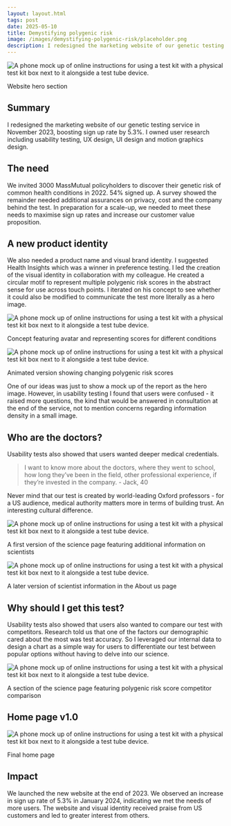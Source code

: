 ```yaml
---
layout: layout.html
tags: post
date: 2025-05-10
title: Demystifying polygenic risk
image: /images/demystifying-polygenic-risk/placeholder.png
description: I redesigned the marketing website of our genetic testing service in November 2023, boosting sign up rate by 5.3%.
---
```


![A phone mock up of online instructions for using a test kit with a physical test kit box next to it alongside a test tube device.](/images/demystifying-polygenic-risk/placeholder.png) <figcaption>Website hero section</figcaption>

## Summary
I redesigned the marketing website of our genetic testing service in November 2023, boosting sign up rate by 5.3%. I owned user research including usability testing, UX design, UI design and motion graphics design.

## The need
We invited 3000 MassMutual policyholders to discover their genetic risk of common health conditions in 2022. 54% signed up. A survey showed the remainder needed additional assurances on privacy, cost and the company behind the test. In preparation for a scale-up, we needed to meet these needs to maximise sign up rates and increase our customer value proposition.

## A new product identity
We also needed a product name and visual brand identity. I suggested Health Insights which was a winner in preference testing. I led the creation of the visual identity in collaboration with my colleague. He created a circular motif to represent multiple polygenic risk scores in the abstract sense for use across touch points. I iterated on his concept to see whether it could also be modified to communicate the test more literally as a hero image.

![A phone mock up of online instructions for using a test kit with a physical test kit box next to it alongside a test tube device.](/images/demystifying-polygenic-risk/hero-concept-1.png) <figcaption>Concept featuring avatar and representing scores for different conditions</figcaption>

![A phone mock up of online instructions for using a test kit with a physical test kit box next to it alongside a test tube device.](/images/demystifying-polygenic-risk/animated-hero_24fps_30-08-2023.gif) <figcaption>Animated version showing changing polygenic risk scores</figcaption>

One of our ideas was just to show a mock up of the report as the hero image. However, in usability testing I found that users were confused - it raised more questions, the kind that would be answered in consultation at the end of the service, not to mention concerns regarding information density in a small image.

## Who are the doctors?
Usability tests also showed that users wanted deeper medical credentials.

> I want to know more about the doctors, where they went to school, how long they’ve been in the field, other professional experience, if they’re invested in the company. - Jack, 40

Never mind that our test is created by world-leading Oxford professors - for a US audience, medical authority matters more in terms of building trust. An interesting cultural difference.

![A phone mock up of online instructions for using a test kit with a physical test kit box next to it alongside a test tube device.](/images/demystifying-polygenic-risk/scientists-concept.png) <figcaption>A first version of the science page featuring additional information on scientists</figcaption>

![A phone mock up of online instructions for using a test kit with a physical test kit box next to it alongside a test tube device.](/images/demystifying-polygenic-risk/scientists-concept-2.png) <figcaption>A later version of scientist information in the About us page</figcaption>

## Why should I get this test?
Usability tests also showed that users also wanted to compare our test with competitors. Research told us that one of the factors our demographic cared about the most was test accuracy. So I leveraged our internal data to design a chart as a simple way for users to differentiate our test between popular options without having to delve into our science.

![A phone mock up of online instructions for using a test kit with a physical test kit box next to it alongside a test tube device.](/images/demystifying-polygenic-risk/chart-concept.png) <figcaption>A section of the science page featuring polygenic risk score competitor comparison</figcaption>

## Home page v1.0
![A phone mock up of online instructions for using a test kit with a physical test kit box next to it alongside a test tube device.](/images/demystifying-polygenic-risk/home-page.png) <figcaption>Final home page</figcaption>

## Impact
We launched the new website at the end of 2023. We observed an increase in sign up rate of 5.3% in January 2024, indicating we met the needs of more users. The website and visual identity received praise from US customers and led to greater interest from others.